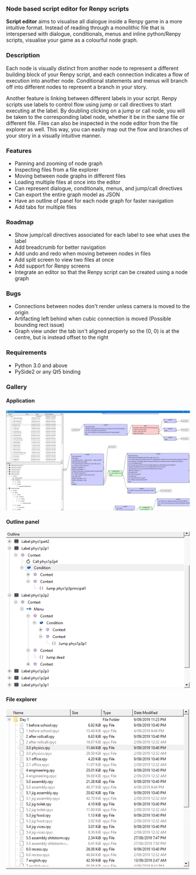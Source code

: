 ### Node based script editor for Renpy scripts
**Script editor** aims to visualise all dialogue inside a Renpy game in a more intuitive format. 
Instead of reading through a monolithic file that is interspersed with dialogue, conditionals, menus and inline python/Renpy scripts, 
visualise your game as a colourful node graph. 

### Description
Each node is visually distinct from another node to represent a different building block of your Renpy script, and each connection indicates a flow
of execution into another node. Conditional statements and menus will branch off into different nodes to represent a branch in your story.

Another feature is linking between different labels in your script. Renpy scripts use labels to control flow using jump or call directives to start executing
at the label. By doubling clicking on a jump or call node, you will be taken to the corresponding label node, whether it be in the same file or different file.
Files can also be inspected in the node editor from the file explorer as well. This way, you can easily map out the flow and branches of your story in a visually intuitive manner.

### Features
* Panning and zooming of node graph 
* Inspecting files from a file explorer
* Moving between node graphs in different files
* Loading multiple files at once into the editor
* Can represent dialogue, conditionals, menus, and jump/call directives
* Can export the entire graph model as JSON
* Have an outline of panel for each node graph for faster navigation
* Add tabs for multiple files

### Roadmap
* Show jump/call directives associated for each label to see what uses the label
* Add breadcrumb for better navigation
* Add undo and redo when moving between nodes in files
* Add split screen to view two files at once
* Add support for Renpy screens
* Integrate an editor so that the Renpy script can be created using a node graph

### Bugs
* Connections between nodes don't render unless camera is moved to the origin
* Artifacting left behind when cubic connection is moved (Possible bounding rect issue)
* Graph view under the tab isn't aligned properly so the (0, 0) is at the centre, but is instead offset to the right
  
### Requirements
* Python 3.0 and above
* PySide2 or any Qt5 binding

### Gallery
#### Application
![alt text](docs/1.1.0/window.png "Application Window")

#### Outline panel
![alt text](docs/1.1.0/outline.png "Outline Panel")

#### File explorer
![alt text](docs/1.1.0/file_explorer.png "File Explorer")





